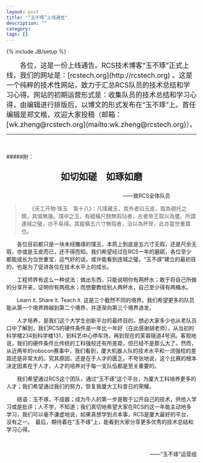 ```yaml
---
layout: post
title: "“玉不琢”上线通告"
description: ""
category: 
tags: []
---
```

{% include JB/setup %}
<!--
<center>
<font size = 5>
<p><b>上线通告</b></p>
</font>
</center>
<br>
-->
<font size = 4>
　　各位，这是一份上线通告。RCS技术博客“玉不琢”正式上线，我们的网址是：[rcstech.org](http://rcstech.org) 。这是一个纯粹的技术性网站，致力于汇总RCS队员的技术总结和学习心得。网站的初期运营形式是：收集队员的技术总结和学习心得，由编辑进行排版后，以博文的形式发布在“玉不琢”上。首任编辑是郑文楷，欢迎大家投稿（邮箱：[wk.zheng@rcstech.org](mailto:wk.zheng@rcstech.org)）。
</font>

<!--more-->

-----------------------------------------------------------------------

<br>
<br>
#####附：
<center>
<font size = 5>
<p><b>如切如磋　如琢如磨</b></p>
</font>
</center>
<center>
<p>　　　　　　　　　　　　　　　　　——致RCS全体队员</p>
</center>

>　　《天工开物·珠玉　第十八》：凡璞藏玉，其外者曰玉皮，取為硯托之類，其值無幾。璞中之玉，有縱橫尺餘無瑕玷者，古者帝王取以為璽。所謂連城之璧，亦不易得。其縱橫五六寸無瑕者，治以為杯斝，此亦當世重寶也。


　　各位目前都只是一块未经雕琢的璞玉，本质上到底是五六寸无瑕，还是尺余无瑕，亦或是玉皮而已，还不得而知。我们希望经过在RCS一年的磨砺，各位至少都能成长为当世重宝，运气好的话，或许能看到连城之璧。“玉不琢”建立的最初目的，也是为了促进各位在技术水平上的成长。

　　工程师界有这么一种说法：做出东西，只能说明你有两杯水；敢于将自己所做的分享开来，证明你有两瓶水；而想要教给别人两杯水，自己至少得有两桶水。

　　Learn it. Share it. Teach it. 这是三个截然不同的境界。我们希望更多的队员能从第一个境界跨越到第二个境界，并逐渐向第三个境界进发。

　　人才培养，是我们这个大学生创新平台的最终目的。想必大家多少也从老队员口中了解到，我们RCS的硬件条件是一年比一年好（在此感谢胡老师），从当初的科学楼234到科学楼131，到科艺中心停车场，再到现在的芙蓉隧道4号洞。客观地说，我们的硬件条件比传统的工科强校还有所差距，但已经不是那么大了。然而，从近两年的robocon赛事中，我们看到，厦大机器人队的技术水平和一流强校的差距还是非常大的。究其原因，还是在于人才的匮乏。不夸张地说，这个比赛的根本决定因素在于人才，人才的培养对于每一支队伍都是至关重要的。

　　我们希望通过RCS这个团队，通过“玉不琢”这个平台，为厦大工科培养更多的人才；我们希望通过我们的努力，恢复我厦大工科昔日的荣耀。

　　结语：玉不琢，不成器；成为牛人的第一步是敢于公开自己的技术，供他人学习或是批评；人不学，不知道；我们真切地希望大家在RCS的这一年能主动地多学习，我们可以毫不谦虚地说，如果真想学到点本事，RCS是厦大最好的平台，没有之一。　最后，期待着在“玉不琢”上，能看到大家分享更多优秀的技术总结和学习心得。

<br>
<p align="right">——“玉不琢”运营组</p>
<br>
<br>
<br>
